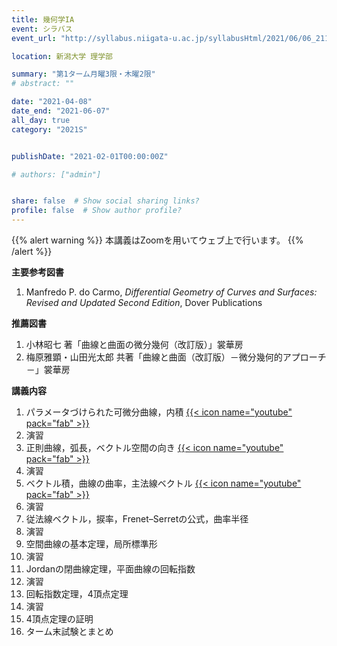 ```yaml
---
title: 幾何学IA
event: シラバス
event_url: "http://syllabus.niigata-u.ac.jp/syllabusHtml/2021/06/06_211S1516_ja_JP.html"

location: 新潟大学 理学部

summary: "第1ターム月曜3限・木曜2限"
# abstract: ""

date: "2021-04-08"
date_end: "2021-06-07"
all_day: true
category: "2021S"


publishDate: "2021-02-01T00:00:00Z"

# authors: ["admin"]


share: false  # Show social sharing links?
profile: false  # Show author profile?
---
```

{{% alert warning %}}
本講義はZoomを用いてウェブ上で行います。
{{% /alert %}}

**主要参考図書**

1. Manfredo P. do Carmo, *Differential Geometry of Curves and Surfaces: Revised and Updated Second Edition*, Dover Publications

**推薦図書**

1. 小林昭七 著「曲線と曲面の微分幾何（改訂版）」裳華房
2. 梅原雅顕・山田光太郎 共著「曲線と曲面（改訂版）－微分幾何的アプローチ－」裳華房

**講義内容**

1. パラメータづけられた可微分曲線，内積
	[{{< icon name="youtube" pack="fab" >}}](https://youtu.be/hYfCDkmIXOE)
2. 演習
3. 正則曲線，弧長，ベクトル空間の向き
	[{{< icon name="youtube" pack="fab" >}}](https://youtu.be/RJ-w255wJ98)
4. 演習
5. ベクトル積，曲線の曲率，主法線ベクトル
	[{{< icon name="youtube" pack="fab" >}}](https://youtu.be/POmZI1lZsbI)
6. 演習
7. 従法線ベクトル，捩率，Frenet–Serretの公式，曲率半径
8. 演習
9. 空間曲線の基本定理，局所標準形
10. 演習
11. Jordanの閉曲線定理，平面曲線の回転指数
12. 演習
13. 回転指数定理，4頂点定理
14. 演習
15. 4頂点定理の証明
16. ターム末試験とまとめ
